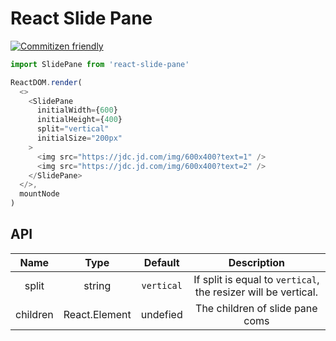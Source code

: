 # React Slide Pane

[![Commitizen friendly](https://img.shields.io/badge/commitizen-friendly-brightgreen.svg)](http://commitizen.github.io/cz-cli/)

```js
import SlidePane from 'react-slide-pane'

ReactDOM.render(
  <>
    <SlidePane
      initialWidth={600}
      initialHeight={400}
      split="vertical"
      initialSize="200px"
    >
      <img src="https://jdc.jd.com/img/600x400?text=1" />
      <img src="https://jdc.jd.com/img/600x400?text=2" />
    </SlidePane>
  </>,
  mountNode
)
```

## API

|   Name   |     Type      |  Default   |                          Description                           |
| :------: | :-----------: | :--------: | :------------------------------------------------------------: |
|  split   |    string     | `vertical` | If split is equal to `vertical`, the resizer will be vertical. |
| children | React.Element |  undefied  |                The children of slide pane coms                 |
